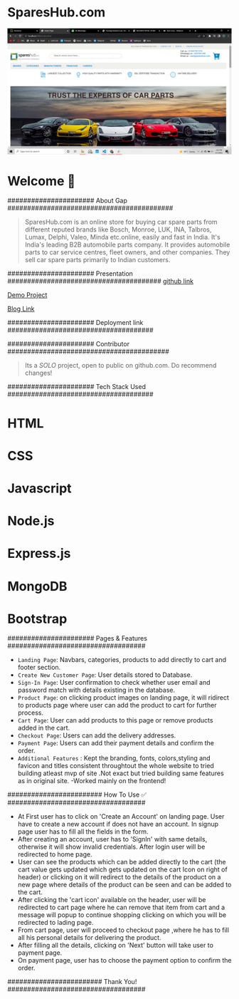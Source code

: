 # SparesHub.com

![SparesHub](https://github.com/tej-p/SpareHub_clone/blob/main/static/Clone%20Images/spareshub1.png)

# Welcome :wave:

###################### About Gap ##########################################

>SparesHub.com is an online store for buying car spare parts from different reputed brands like Bosch, Monroe, LUK, INA, Talbros, Lumax, Delphi, Valeo, Minda etc.online, easily and fast in India. It's India's leading B2B automobile parts company. It provides automobile parts to car service centres, fleet owners, and other companies. They sell car spare parts primarily to Indian customers.




###################### Presentation #######################################
[github link]()

[Demo Project](https://drive.google.com/drive/folders/1fZBip0APnw2ZOH3_7K-ZkenWtG9JrLP8?usp=sharing)

[Blog Link](https://medium.com/@shreeramwar1995/spareshub-com-clone-fa330266fd10?postPublishedType=initial)


###################### Deployment link ##################################### 



###################### Contributor #########################################

>Its a *SOLO* project, open to public on github.com. Do recommend changes!

###################### Tech Stack Used #####################################
# HTML
# CSS
# Javascript
# Node.js
# Express.js
# MongoDB
# Bootstrap


###################### Pages & Features  ###################################

- `Landing Page`: Navbars, categories, products to add directly to cart and footer section.
- `Create New Customer Page`: User details stored to Database.
- `Sign-In Page`: User confirmation to check whether user email and password match with details existing in the database.
- `Product Page`: on clicking product images on landing page, it will ridirect to products page where user can add the  product to cart for further process.
- `Cart Page`: User can add products to this page or remove products added in the cart.
- `Checkout Page`: Users can add the delivery addresses.
- `Payment Page`: Users can add their payment details and confirm the order.
- `Additional Features` : Kept the branding, fonts, colors,styling and favicon and titles consistent throughtout the whole website to tried building atleast mvp of site .Not exact but tried  building same features as in original site. 
-Worked mainly on the frontend! 


######################## How To Use ✅  ###################################


- At First user has to click on 'Create an  Account' on landing page. User have to create a new account if does not have an account. In signup page user has to  fill  all the fields in the form.
- After creating an account, user has to 'SignIn' with same details, otherwise it will show invalid credentials. After login user will be redirected to home page.
- User can see the products which can be added directly to the cart (the cart value gets updated which gets updated on the cart Icon on right of header) or clicking on it will redirect to the details of the product on a new page where details of the product can be seen and can be added to the cart.
- After clicking the 'cart icon' available on the header, user will be redirected to cart page where he can remove that item from cart and a message will popup to continue shopping clicking on which you will be redirected to lading page.
- From cart page, user will proceed to checkout page ,where he has to fill all his personal details for delivering the product.
- After filling all the details, clicking  on 'Next' button will take user to payment page.
- On payment page, user has to choose the payment option to confirm the order.


######################## Thank You! ###################################
